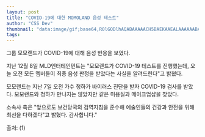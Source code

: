 ```yaml
---
layout: post
title: "COVID-19에 대한 MOMOLAND 음성 테스트"
author: "CSS Dev"
thumbnail: "data:image/gif;base64,R0lGODlhAQABAAAAACH5BAEKAAEALAAAAAABAAEAAAICTAEAOw=="
tags: 
---
```



그룹 모모랜드가 COVID-19에 대해 음성 반응을 보였다.

지난 12월 8일 MLD엔터테인먼트는 "모모랜드가 COVID-19 테스트를 진행했는데, 오늘 오전 모든 멤버들이 최종 음성 판정을 받았다는 사실을 알려드린다"고 밝혔다.

모모랜드는 지난 7일 오전 가수 청하가 바이러스 진단을 받자 COVID-19 검사를 받았다. 모모랜드와 청하가 만나지는 않았지만 같은 미용실과 메이크업샵을 찾았다.

소속사 측은 "앞으로도 보건당국의 검역지침을 준수해 예술인들의 건강과 안전을 위해 최선을 다하겠다"고 밝혔다. 감사합니다."

출처: (1)